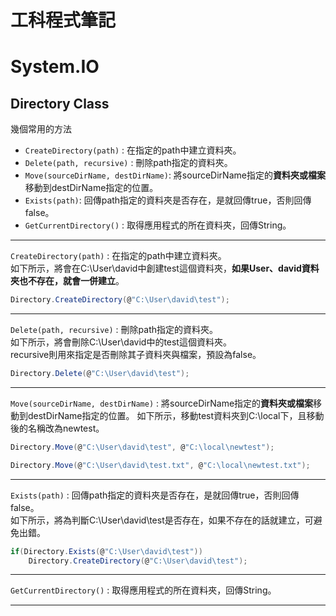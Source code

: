 # 工科程式筆記

# System.IO

## Directory Class

幾個常用的方法
- `CreateDirectory(path)` : 在指定的path中建立資料夾。
- `Delete(path, recursive)` : 刪除path指定的資料夾。
- `Move(sourceDirName, destDirName)`: 將sourceDirName指定的**資料夾或檔案**移動到destDirName指定的位置。
- `Exists(path)`: 回傳path指定的資料夾是否存在，是就回傳true，否則回傳false。
- `GetCurrentDirectory()` : 取得應用程式的所在資料夾，回傳String。

---

`CreateDirectory(path)` : 在指定的path中建立資料夾。<br>
如下所示，將會在C:\User\david中創建test這個資料夾，**如果User、david資料夾也不存在，就會一併建立**。
```csharp
Directory.CreateDirectory(@"C:\User\david\test");
```

---

`Delete(path, recursive)` : 刪除path指定的資料夾。<br>
如下所示，將會刪除C:\User\david中的test這個資料夾。<br>
recursive則用來指定是否刪除其子資料夾與檔案，預設為false。
```csharp
Directory.Delete(@"C:\User\david\test");
```

---
`Move(sourceDirName, destDirName)` : 將sourceDirName指定的**資料夾或檔案**移動到destDirName指定的位置。
如下所示，移動test資料夾到C:\local下，且移動後的名稱改為newtest。
```csharp
Directory.Move(@"C:\User\david\test", @"C:\local\newtest");

Directory.Move(@"C:\User\david\test.txt", @"C:\local\newtest.txt");
```

---

`Exists(path)` : 回傳path指定的資料夾是否存在，是就回傳true，否則回傳false。<br>
如下所示，將為判斷C:\User\david\test是否存在，如果不存在的話就建立，可避免出錯。
```csharp
if(Directory.Exists(@"C:\User\david\test"))
    Directory.CreateDirectory(@"C:\User\david\test");
```

---

`GetCurrentDirectory()` : 取得應用程式的所在資料夾，回傳String。

---

